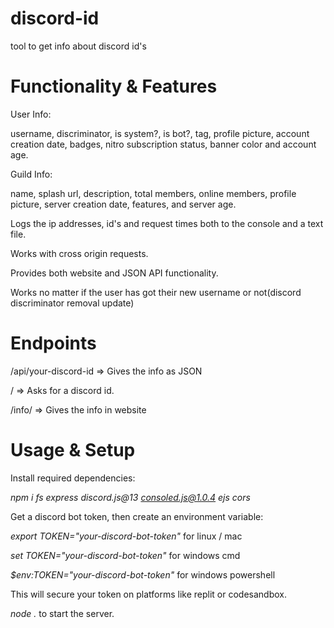 # discord-id
tool to get info about discord id's

# Functionality & Features


User Info:


username,
discriminator,
is system?,
is bot?,
tag,
profile picture,
account creation date,
badges,
nitro subscription status,
banner color
and account age.


Guild Info:


name, splash url, description, total members, online members, profile picture, server creation date, features, and server age.


Logs the ip addresses, id's and request times both to the console and a text file.


Works with cross origin requests.


Provides both website and JSON API functionality.


Works no matter if the user has got their new username or not(discord discriminator removal update)
# Endpoints


/api/your-discord-id => Gives the info as JSON


/ => Asks for a discord id.


/info/ => Gives the info in website


# Usage & Setup
Install required dependencies:


*npm i fs express discord.js@13 consoled.js@1.0.4 ejs cors*


Get a discord bot token, then create an environment variable:


*export TOKEN="your-discord-bot-token"* for linux / mac


*set TOKEN="your-discord-bot-token"* for windows cmd 


*$env:TOKEN="your-discord-bot-token"* for windows powershell


This will secure your token on platforms like replit or codesandbox.


*node .* to start the server.



